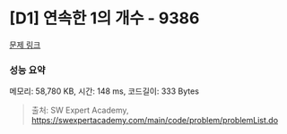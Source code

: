 # [D1] 연속한 1의 개수 - 9386 

[문제 링크](https://swexpertacademy.com/main/code/problem/problemDetail.do?contestProbId=AXALDUIq97oDFASI) 

### 성능 요약

메모리: 58,780 KB, 시간: 148 ms, 코드길이: 333 Bytes



> 출처: SW Expert Academy, https://swexpertacademy.com/main/code/problem/problemList.do